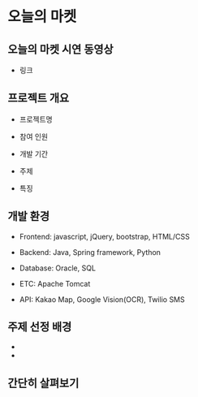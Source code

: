 # 오늘의 마켓

## 오늘의 마켓 시연 동영상

- 링크

## 프로젝트 개요

- 프로젝트명

- 참여 인원

- 개발 기간

- 주제

- 특징

## 개발 환경

- Frontend: javascript, jQuery, bootstrap, HTML/CSS

- Backend: Java, Spring framework, Python

- Database: Oracle, SQL

- ETC: Apache Tomcat

- API: Kakao Map, Google Vision(OCR), Twilio SMS

## 주제 선정 배경

- 

- 

## 간단히 살펴보기
